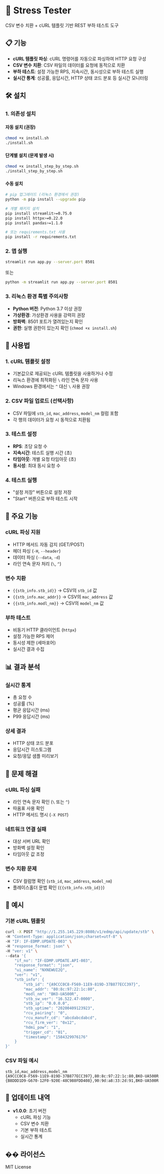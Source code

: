 # 🚀 Stress Tester

CSV 변수 치환 + cURL 템플릿 기반 REST 부하 테스트 도구

## 📋 기능

- **cURL 템플릿 파싱**: cURL 명령어를 자동으로 파싱하여 HTTP 요청 구성
- **CSV 변수 치환**: CSV 파일의 데이터를 요청에 동적으로 치환
- **부하 테스트**: 설정 가능한 RPS, 지속시간, 동시성으로 부하 테스트 실행
- **실시간 통계**: 성공률, 응답시간, HTTP 상태 코드 분포 등 실시간 모니터링

## 🛠️ 설치

### 1. 의존성 설치

#### 자동 설치 (권장)
```bash
chmod +x install.sh
./install.sh
```

#### 단계별 설치 (문제 발생 시)
```bash
chmod +x install_step_by_step.sh
./install_step_by_step.sh
```

#### 수동 설치
```bash
# pip 업그레이드 (리눅스 환경에서 권장)
python -m pip install --upgrade pip

# 개별 패키지 설치
pip install streamlit>=0.75.0
pip install httpx>=0.22.0
pip install pandas>=1.1.0

# 또는 requirements.txt 사용
pip install -r requirements.txt
```

### 2. 앱 실행

```bash
streamlit run app.py --server.port 8501
```

또는

```bash
python -m streamlit run app.py --server.port 8501
```

### 3. 리눅스 환경 특별 주의사항

- **Python 버전**: Python 3.7 이상 권장
- **가상환경**: 가상환경 사용을 강력히 권장
- **방화벽**: 8501 포트가 열려있는지 확인
- **권한**: 실행 권한이 있는지 확인 (`chmod +x install.sh`)

## 📖 사용법

### 1. cURL 템플릿 설정
- 기본값으로 제공되는 cURL 템플릿을 사용하거나 수정
- 리눅스 환경에 최적화된 `\` 라인 연속 문자 사용
- Windows 환경에서는 `^` 대신 `\` 사용 권장

### 2. CSV 파일 업로드 (선택사항)
- CSV 파일에 `stb_id`, `mac_address`, `model_nm` 컬럼 포함
- 각 행의 데이터가 요청 시 동적으로 치환됨

### 3. 테스트 설정
- **RPS**: 초당 요청 수
- **지속시간**: 테스트 실행 시간 (초)
- **타임아웃**: 개별 요청 타임아웃 (초)
- **동시성**: 최대 동시 요청 수

### 4. 테스트 실행
- "설정 저장" 버튼으로 설정 저장
- "Start" 버튼으로 부하 테스트 시작

## 🔧 주요 기능

### cURL 파싱 지원
- HTTP 메서드 자동 감지 (GET/POST)
- 헤더 파싱 (`-H`, `--header`)
- 데이터 파싱 (`--data`, `-d`)
- 라인 연속 문자 처리 (`\`, `^`)

### 변수 치환
- `{{stb_info.stb_id}}` → CSV의 `stb_id` 값
- `{{stb_info.mac_addr}}` → CSV의 `mac_address` 값  
- `{{stb_info.modl_nm}}` → CSV의 `model_nm` 값

### 부하 테스트
- 비동기 HTTP 클라이언트 (`httpx`)
- 설정 가능한 RPS 제어
- 동시성 제한 (세마포어)
- 실시간 결과 수집

## 📊 결과 분석

### 실시간 통계
- 총 요청 수
- 성공률 (%)
- 평균 응답시간 (ms)
- P99 응답시간 (ms)

### 상세 결과
- HTTP 상태 코드 분포
- 응답시간 히스토그램
- 요청/응답 샘플 미리보기

## 🐛 문제 해결

### cURL 파싱 실패
- 라인 연속 문자 확인 (`\` 또는 `^`)
- 따옴표 사용 확인
- HTTP 메서드 명시 (`-X POST`)

### 네트워크 연결 실패
- 대상 서버 URL 확인
- 방화벽 설정 확인
- 타임아웃 값 조정

### 변수 치환 문제
- CSV 컬럼명 확인 (`stb_id`, `mac_address`, `model_nm`)
- 플레이스홀더 문법 확인 (`{{stb_info.stb_id}}`)

## 📝 예시

### 기본 cURL 템플릿
```bash
curl -X POST "http://1.255.145.229:8080/v1/edmp/api/update/stb" \
-H "Content-Type: application/json;charset=utf-8" \
-H "IF: IF-EDMP.UPDATE-003" \
-H "response_format: json" \
-H "ver: v1" \
--data '{
    "if_no": "IF-EDMP.UPDATE.API-003",
    "response_format": "json",
    "ui_name": "NXNEWUI2Q",
    "ver": "v1",
    "stb_info": {
        "stb_id": "{A9CCC0C8-F569-11E9-819D-37B877ECC397}",
        "mac_addr": "80:8c:97:22:1c:80",
        "modl_nm": "BKO-UA500R",
        "stb_sw_ver": "16.522.47-0000",
        "stb_ip": "0.0.0.0",
        "stb_uptime": "20200409123923",
        "rcu_pairing": "0",
        "rcu_manufr_cd": "abcdabcdabcd",
        "rcu_firm_ver": "0x12",
        "hdmi_pow": "1",
        "trigger_cd": "01",
        "timestamp": "1584329976176"
    }
}'
```

### CSV 파일 예시
```csv
stb_id,mac_address,model_nm
{A9CCC0C8-F569-11E9-819D-37B877ECC397},80:8c:97:22:1c:80,BKO-UA500R
{B8DDD1D9-G670-12F0-920E-48C988FDD408},90:9d:a8:33:2d:91,BKO-UA500R
```

## 🔄 업데이트 내역

- **v1.0.0**: 초기 버전
  - cURL 파싱 기능
  - CSV 변수 치환
  - 기본 부하 테스트
  - 실시간 통계

## �� 라이선스

MIT License
